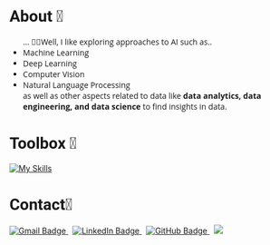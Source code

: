 <h1 style="font-family: Roboto;"> About 🪪 </h1>
    
<ul style="font-family: 'Open Sans', sans-serif;">
     ... 🧑‍💻Well, I like exploring approaches to AI such as.. 
    <li>Machine Learning</li>
    <li>Deep Learning</li>
    <li>Computer Vision</li>
    <li>Natural Language Processing</li>
    as well as other aspects related to data like <b>data analytics, data engineering, and data science </b> to find insights in data.
</ul>

<h1 style="font-family: Roboto;"> Toolbox 🧰 </h1> 

[![My Skills](https://skillicons.dev/icons?i=python,java,cpp,ts,r,cs,sklearn,tensorflow,pytorch,aws,azure,docker,kubernetes,terraform,react)](https://skillicons.dev)

<!-- <h1 style="font-family: Roboto;"> Thinking 🤔 </h1>

[![My Skills](https://skillicons.dev/icons?i=rust,zig)](https://skillicons.dev) -->

<h1 style="font-family: Roboto;"> Contact📇 </h1>

<div id="badges">
   <a href="mailto:kshatriya.prithvi.raj.27@gmail.com?">
   <img src="https://img.shields.io/badge/gmail-%23DD0031.svg?&style=for-the-badge&logo=gmail&logoColor=white" alt="Gmail Badge"/>
   </a> 
   &nbsp;
   <a href="https://www.linkedin.com/in/prithvi-raj-k-3431a8162/">
   <img src="https://img.shields.io/badge/LinkedIn-blue?style=for-the-badge&logo=linkedin&logoColor=white" alt="LinkedIn Badge"/>
   </a>
   &nbsp;
   <a href="https://github.com/prithvirajkshatriya">
   <img src="https://img.shields.io/badge/github-%23121011.svg?style=for-the-badge&logo=github&logoColor=white" alt="GitHub Badge"/>
   </a>
   &nbsp;
   <a href="https://discord.com/users/:1264564017951932456">
   <img src="https://img.shields.io/badge/Discord-%235865F2.svg?style=for-the-badge&logo=discord&logoColor=white"/>
   </a>
</div>
